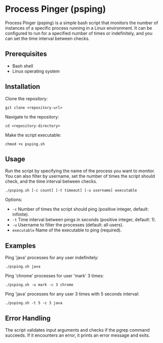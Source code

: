 # Process Pinger (psping)

Process Pinger (psping) is a simple bash script that monitors the number of instances of a specific process running in a Linux environment. It can be configured to run for a specified number of times or indefinitely, and you can set the time interval between checks.

## Prerequisites

- Bash shell
- Linux operating system

## Installation

Clone the repository:

```
git clone <repository-url>
```

Navigate to the repository:

```
cd <repository-directory>
```

Make the script executable:

```
chmod +x psping.sh
```

## Usage

Run the script by specifying the name of the process you want to monitor. You can also filter by username, set the number of times the script should check, and the time interval between checks.

```
./psping.sh [-c count] [-t timeout] [-u username] executable
```

Options:

- `-c` Number of times the script should ping (positive integer, default: infinite).
- `-t` Time interval between pings in seconds (positive integer, default: 1).
- `-u` Username to filter the processes (default: all users).
- `executable` Name of the executable to ping (required).

## Examples

Ping 'java' processes for any user indefinitely:

```
./psping.sh java
```

Ping 'chrome' processes for user 'mark' 3 times:

```
./psping.sh -u mark -c 3 chrome
```

Ping 'java' processes for any user 3 times with 5 seconds interval:

```
./psping.sh -t 5 -c 3 java
```

## Error Handling

The script validates input arguments and checks if the pgrep command succeeds. If it encounters an error, it prints an error message and exits.

